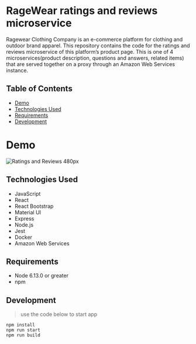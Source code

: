 # RageWear ratings and reviews microservice
Ragewear Clothing Company is an e-commerce platform for clothing and outdoor brand apparel. This repository contains the code for the ratings and reviews microservice of this platform’s product page. This is one of 4 microservices(product description, questions and answers, related items) that are served together on a proxy through an Amazon Web Services instance.

## Table of Contents

* [Demo](#demo)
* [Technologies Used](#technologies-used)
* [Requirements](#requirements)
* [Development](#development)

# Demo
![Ratings and Reviews 480px](https://user-images.githubusercontent.com/65146641/99998190-84f7ed00-2d7b-11eb-80e4-b941f3859db0.gif)

## Technologies Used
- JavaScript
- React
- React Bootstrap
- Material UI
- Express
- Node.js
- Jest
- Docker
- Amazon Web Services

## Requirements
- Node 6.13.0 or greater
- npm

## Development
  	
> use the code below to start app
	
~~~~
npm install
npm run start
npm run build
~~~~

